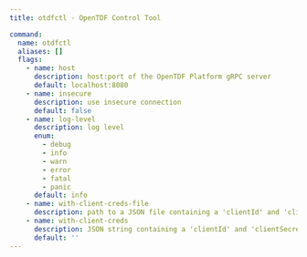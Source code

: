 ```yaml
---
title: otdfctl - OpenTDF Control Tool

command:
  name: otdfctl
  aliases: []
  flags:
    - name: host
      description: host:port of the OpenTDF Platform gRPC server
      default: localhost:8080
    - name: insecure
      description: use insecure connection
      default: false
    - name: log-level
      description: log level
      enum:
        - debug
        - info
        - warn
        - error
        - fatal
        - panic
      default: info
    - name: with-client-creds-file
      description: path to a JSON file containing a 'clientId' and 'clientSecret' for auth via client-credentials flow
    - name: with-client-creds
      description: JSON string containing a 'clientId' and 'clientSecret' for auth via client-credentials flow
      default: ''
---
```

